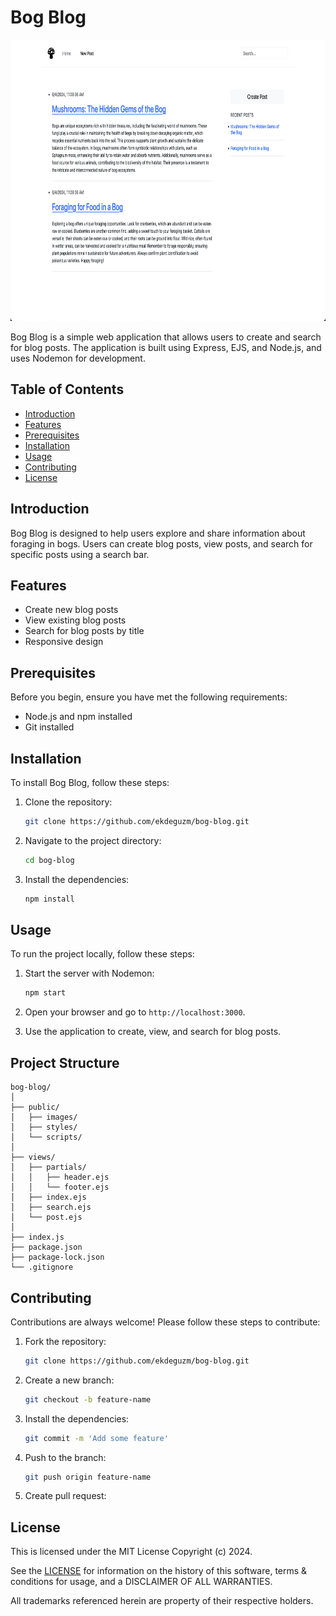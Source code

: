 # Bog Blog

<div align="center">
    <img alt="Screenshot" src="./public/images/bog-blog.png" height="450px">
</div>

Bog Blog is a simple web application that allows users to create and search for blog posts. The application is built using Express, EJS, and Node.js, and uses Nodemon for development.

## Table of Contents

- [Introduction](#introduction)
- [Features](#features)
- [Prerequisites](#prerequisites)
- [Installation](#installation)
- [Usage](#usage)
- [Contributing](#contributing)
- [License](#license)

## Introduction

Bog Blog is designed to help users explore and share information about foraging in bogs. Users can create blog posts, view posts, and search for specific posts using a search bar.

## Features

- Create new blog posts
- View existing blog posts
- Search for blog posts by title
- Responsive design

## Prerequisites

Before you begin, ensure you have met the following requirements:

- Node.js and npm installed
- Git installed

## Installation

To install Bog Blog, follow these steps:

1. Clone the repository:

   ```sh
   git clone https://github.com/ekdeguzm/bog-blog.git
   ```

2. Navigate to the project directory:

   ```sh
   cd bog-blog
   ```

3. Install the dependencies:
   ```sh
   npm install
   ```

## Usage

To run the project locally, follow these steps:

1. Start the server with Nodemon:

   ```sh
   npm start
   ```

2. Open your browser and go to `http://localhost:3000`.

3. Use the application to create, view, and search for blog posts.

## Project Structure

```plaintext
bog-blog/
│
├── public/
│   ├── images/
│   ├── styles/
│   └── scripts/
│
├── views/
│   ├── partials/
│   │   ├── header.ejs
│   │   └── footer.ejs
│   ├── index.ejs
│   ├── search.ejs
│   └── post.ejs
│
├── index.js
├── package.json
├── package-lock.json
└── .gitignore
```

## Contributing

Contributions are always welcome! Please follow these steps to contribute:

1. Fork the repository:

   ```sh
   git clone https://github.com/ekdeguzm/bog-blog.git
   ```

2. Create a new branch:

   ```sh
   git checkout -b feature-name
   ```

3. Install the dependencies:

   ```sh
   git commit -m 'Add some feature'

   ```

4. Push to the branch:

   ```sh
   git push origin feature-name
   ```

5. Create pull request:

## License

This is licensed under the MIT License Copyright (c) 2024.

See the [LICENSE](https://github.com/ekdeguzm/blog/blob/main/LICENSE) for information on the history of this software, terms & conditions for usage, and a DISCLAIMER OF ALL WARRANTIES.

All trademarks referenced herein are property of their respective holders.
